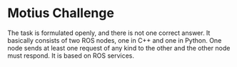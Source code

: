 # Motius Challenge

The task is formulated openly, and there is not one correct answer. It basically consists of two ROS nodes, one in C++ and one in Python. One node sends at least one request of any kind to the other and the other node must respond. It is based on ROS services.
